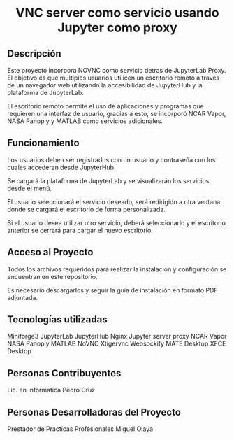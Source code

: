 <h1 align="center"> VNC server como servicio usando Jupyter como proxy </h1>

## Descripción
Este proyecto incorpora NOVNC como servicio detras de JupyterLab Proxy. El objetivo es que multiples usuarios utilicen un escritorio remoto a traves de un navegador web utilizando la accesibilidad de JupyterHub y la plataforma de JupyterLab.

El escritorio remoto permite el uso de aplicaciones y programas que requieren una interfaz de usuario, gracias a esto, se incorporó NCAR Vapor, NASA Panoply y MATLAB como servicios adicionales.

## Funcionamiento
Los usuarios deben ser registrados con un usuario y contraseña con los cuales accederan desde JupyterHub. 

Se cargará la plataforma de JupyterLab y se visualizarán los servicios desde el menú.

El usuario seleccionará el servicio deseado, será redirigido a otra ventana donde se cargará el escritorio de forma personalizada.

Si el usuario desea utilizar otro servicio, deberá seleccionarlo y el escritorio anterior se cerrará para cargar el nuevo escritorio.

## Acceso al Proyecto 
Todos los archivos requeridos para realizar la instalación y configuración se encuentran en este repositorio.

Es necesario descargarlos y seguir la guía de instalación en formato PDF adjuntada.

## Tecnologías utilizadas
Miniforge3
JupyterLab
JupyterHub
Nginx
Jupyter server proxy
NCAR Vapor
NASA Panoply
MATLAB
NoVNC
Xtigervnc
Websockify
MATE Desktop
XFCE Desktop

## Personas Contribuyentes
Lic. en Informatica Pedro Cruz

## Personas Desarrolladoras del Proyecto
Prestador de Practicas Profesionales Miguel Olaya

